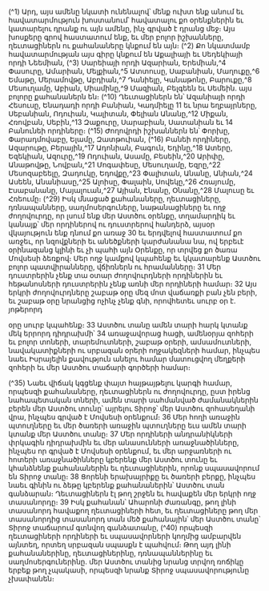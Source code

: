 
(^1) Արդ, այս ամենը նկատի ունենալով՝ մենք ուխտ ենք անում եւ հավատարմություն խոստանում՝ հավատալու քո
օրենքներին եւ կատարելու դրանք ու այն ամենը, ինչ գրված է դրանց մեջ։ Այս խոսքերը գրով հաստատում ենք, եւ մեր
բոլոր իշխանները, ղեւտացիներն ու քահանաները կնքում են այն։
(^2) Քո նկատմամբ հավատարմության այս գիրը կնքում են Աքալիայի եւ Սեդեկիայի որդի Նեեմիան, (^3) Սարեիայի որդի
Ազարիան, Երեմիան,^4 Փասուրը, Ամարիան, Մելքիան,^5 Ատտուսը, Սաբանիան, Մաղուքը,^6 Եմաթը, Մերամովթը,
Աբդիան,^7 Դանիելը, Կանաթոնը, Բարուքը,^8 Մեսուղամը, Աբիան, Միամինը,^9 Մազիան, Բելգեեն եւ Սեմեին. այս բոլորը
քահանաներն են։
(^10) Ղեւտացիներն են՝ Ազանիայի որդի Հեսուսը, Ենադադի որդի Բանիան, Կադմիելը 11 եւ նրա եղբայրները, Սեբանիան,
Ոդուիան, Կալիտան, Փելիան Անանը,^12 Միքան, Հռովբան, Սեբին,^13 Զաքուրը, Սարաբիան, Սատանիան եւ 14 Բանունեի
որդիները։
(^15) Ժողովրդի իշխաններն են՝ Փորխը, Փարադմովաբը, Ելամը, Զատթուիան, (^16) Բանեի որդիները, Ազարութը,
Բերային,^17 Ադոնիան, Բագուն, Եդինը,^18 Ատերը, Եզեկիան, Ազուրը,^19 Ոդուիան, Ասամը, Բեսեին,^20 Արիփը, Անաթովթը,
Նովբան,^21 Մոգափեսը, Մեսուղամը, Եզրը,^22 Մեսոզաբեելը, Զադուկը, Եդովքը,^23 Փալիտան, Անանը, Անիան,^24 Ասեեն,
Անանիասը,^25 Ալոիսը, Փալաին, Սովեկը,^26 Հռայումը, Էսաբանանը, Մայալուան,^27 Այիան, Էնանը, Օնանը,^28 Մալուսը եւ
Հռեումը։
(^29) Իսկ մնացած քահանաները, ղեւտացիները, դռնապանները, սաղմոսերգուները, նաթանացիները եւ ողջ
ժողովուրդը, որ լսում ենք մեր Աստծու օրենքը, տղամարդիկ եւ կանայք՝ մեր որդիներով ու դուստրերով հանդերձ, այսօր
վկայություն ենք դնում քո առաջ 30 եւ երդվելով հաստատում քո առջեւ, որ նզովքների եւ անեծքների կարժանանա նա, ով
երբեւէ օրինազանց կլինի եւ չի պահի այն Օրենքը, որ տրվեց քո ծառա Մովսեսի ձեռքով։ Մեր ողջ կամքով կպահենք եւ
կկատարենք Աստծու բոլոր պատվիրանները, վճիռներն ու հրամանները։ 31 Մեր դուստրերին չենք տա օտար
ժողովուրդների որդիներին եւ հեթանոսների դուստրերին չենք առնի մեր որդիների համար։ 32 Այս երկրի ժողովուրդները
շաբաթ օրը մեզ մոտ վաճառքի բան չեն բերի, եւ շաբաթ օրը նրանցից ոչինչ չենք գնի, որովհետեւ սուրբ օր է. յոթերորդ


օրը սուրբ կպահենք։ 33 Աստծու տանը ամեն տարի հարկ կտանք մեկ երրորդ դիդրախմի՝ 34 առաջավորաց հացի,
ամենօրյա զոհերի եւ բոլոր տոների, տարեմուտների, շաբաթ օրերի, ամսամուտների, նավակատիքների ու սրբազան
օրերի ողջակեզների համար, ինչպես նաեւ Իսրայելին քավություն անելու համար մատուցվող մեղքերի զոհերի եւ մեր
Աստծու տաճարի գործերի համար։

(^35) Նաեւ վիճակ կգցենք փայտ հայթայթելու կարգի համար, որպեսզի քահանաները, ղեւտացիներն ու ժողովուրդը,
ըստ իրենց նահապետական տների, ամեն տարի սահմանված ժամանակներին բերեն մեր Աստծու տունը՝ այրելու
Տիրոջ՝ մեր Աստծու զոհասեղանի վրա, ինչպես գրված է Մովսեսի օրենքում։ 36 Մեր հողի առաջին պտուղները եւ մեր
ծառերի առաջին պտուղները եւս ամեն տարի կտանք մեր Աստծու տանը։ 37 Մեր որդիների անդրանիկների փրկագին
դիդրախմին եւ մեր անասունների առաջնածինները, ինչպես որ գրված է Մովսեսի օրենքում, եւ մեր արջառների ու
հոտերի առաջնածինները կբերենք մեր Աստծու տունը եւ կհանձնենք քահանաներին եւ ղեւտացիներին, որոնք
սպասավորում են Տիրոջ տանը։ 38 Ցորենի երախայրիքը եւ ծառերի բերքը, ինչպես նաեւ գինին ու ձեթը կբերենք
քահանաներին՝ Աստծու տան գանձարան։ Ղեւտացիներն էլ թող շրջեն եւ հավաքեն մեր երկրի ողջ տասանորդը։ 39 Իսկ
քահանան՝ Ահարոնի ժառանգը, թող լինի տասանորդ հավաքող ղեւտացիների հետ, եւ ղեւտացիները թող մեր
տասանորդից տասանորդ տան մեծ քահանային՝ մեր Աստծու տանը՝ Տիրոջ տաճարում գտնվող գանձատանը,
(^40) որպեսզի ղեւտացիների որդիների եւ սպասավորների կողմից ամբարվեն այնտեղ, որտեղ սրբազան սպասքն է
պահվում։ Թող այդ լինի քահանաներինը, ղեւտացիներինը, դռնապաններինը եւ սաղմոսերգուներինը. մեր Աստծու
տանից նրանց տրվող ռոճիկը երբեք թող չպակասի, որպեսզի նրանք Տիրոջ սպասավորությունը չխափանեն։
